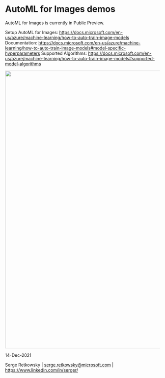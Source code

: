 # AutoML for Images demos

AutoML for Images is currently in Public Preview.

Setup AutoML for Images: https://docs.microsoft.com/en-us/azure/machine-learning/how-to-auto-train-image-models
Documentation: https://docs.microsoft.com/en-us/azure/machine-learning/how-to-auto-train-image-models#model-specific-hyperparameters
Supported Algorithms: https://docs.microsoft.com/en-us/azure/machine-learning/how-to-auto-train-image-models#supported-model-algorithms

<img src="https://github.com/retkowsky/AutoMLforImages/blob/main/images/AutoML%20for%20Images.png?raw=true" width=900>

14-Dec-2021

Serge Retkowsky | serge.retkowsky@microsoft.com | https://www.linkedin.com/in/serger/
